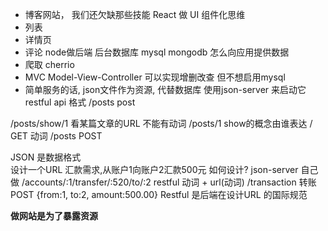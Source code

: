 - 博客网站， 我们还欠缺那些技能
  React 做 UI  组件化思维
- 列表
- 详情页
- 评论
 node做后端   后台数据库   mysql  mongodb
 怎么向应用提供数据
- 爬取   cherrio
- MVC  Model-View-Controller  可以实现增删改查  但不想启用mysql 
- 简单服务的话, json文件作为资源, 代替数据库
使用json-server 来启动它  restful api 格式
/posts post

/posts/show/1  看某篇文章的URL
不能有动词   /posts/1   show的概念由谁表达
/ GET  动词
/posts  POST

JSON  是数据格式  
  设计一个URL
  汇款需求,从账户1向账户2汇款500元  如何设计?
  json-server 自己做
/accounts/:1/transfer/:520/to/:2
restful 动词 + url(动词)
/transaction   转账  POST
{from:1, to:2, amount:500.00}
Restful  是后端在设计URL 的国际规范

**做网站是为了暴露资源**